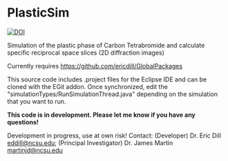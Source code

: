 PlasticSim
==========

[![DOI](https://zenodo.org/badge/6651/TheMartinLab/CrystalSim.png)](http://dx.doi.org/10.5281/zenodo.12265)

Simulation of the plastic phase of Carbon Tetrabromide and calculate specific reciprocal space slices (2D diffraction images)

Currently requires https://github.com/ericdill/GlobalPackages

This source code includes .project files for the Eclipse IDE and can be cloned with the EGit addon. Once synchronized, edit the "simulationTypes/RunSimulationThread.java" depending on the simulation that you want to run.

**This code is in development.  Please let me know if you have any questions!**

Development in progress, use at own risk! Contact: (Developer) Dr. Eric Dill eddill@ncsu.edu; (Principal Investigator) Dr. James Martin martinjd@ncsu.edu

